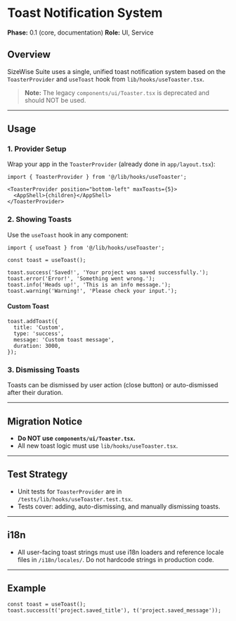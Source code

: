 # Toast Notification System

**Phase:** 0.1 (core, documentation)
**Role:** UI, Service

## Overview

SizeWise Suite uses a single, unified toast notification system based on the `ToasterProvider` and `useToast` hook from `lib/hooks/useToaster.tsx`.

> **Note:** The legacy `components/ui/Toaster.tsx` is deprecated and should NOT be used.

---

## Usage

### 1. Provider Setup
Wrap your app in the `ToasterProvider` (already done in `app/layout.tsx`):

```tsx
import { ToasterProvider } from '@/lib/hooks/useToaster';

<ToasterProvider position="bottom-left" maxToasts={5}>
  <AppShell>{children}</AppShell>
</ToasterProvider>
```

### 2. Showing Toasts
Use the `useToast` hook in any component:

```tsx
import { useToast } from '@/lib/hooks/useToaster';

const toast = useToast();

toast.success('Saved!', 'Your project was saved successfully.');
toast.error('Error!', 'Something went wrong.');
toast.info('Heads up!', 'This is an info message.');
toast.warning('Warning!', 'Please check your input.');
```

#### Custom Toast
```tsx
toast.addToast({
  title: 'Custom',
  type: 'success',
  message: 'Custom toast message',
  duration: 3000,
});
```

### 3. Dismissing Toasts
Toasts can be dismissed by user action (close button) or auto-dismissed after their duration.

---

## Migration Notice
- **Do NOT use `components/ui/Toaster.tsx`.**
- All new toast logic must use `lib/hooks/useToaster.tsx`.

---

## Test Strategy
- Unit tests for `ToasterProvider` are in `/tests/lib/hooks/useToaster.test.tsx`.
- Tests cover: adding, auto-dismissing, and manually dismissing toasts.

---

## i18n
- All user-facing toast strings must use i18n loaders and reference locale files in `/i18n/locales/`. Do not hardcode strings in production code.

---

## Example
```tsx
const toast = useToast();
toast.success(t('project.saved_title'), t('project.saved_message'));
```
